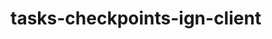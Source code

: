 # tasks-checkpoints-ign-client

<!--
INICIANDO PROJETO

npm create vite@latest
npm install
-->

<!--
INSTALANDO TAILWIND

npm install -D tailwindcss postcss autoprefixer
npx tailwindcss init -p

instalar VSCode extensão: Tailwind CSS IntelliSense
instalar VSCode extensão: PostCSS Language Support
 -->

 <!-- 
 INSTALANDO PHOSPHOR REACT PARA IMPORTA ÍCONES
 npm i phosphor-react
  -->
